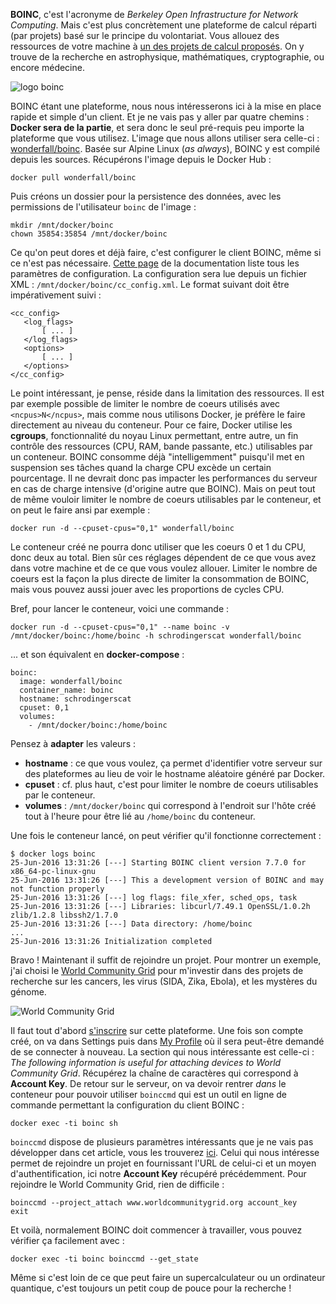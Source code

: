 **BOINC**, c'est l'acronyme de *Berkeley Open Infrastructure for Network Computing*. Mais c'est plus concrètement une plateforme de calcul réparti (par projets) basé sur le principe du volontariat. Vous allouez des ressources de votre machine à [un des projets de calcul proposés](https://boinc.berkeley.edu/projects.php). On y trouve de la recherche en astrophysique, mathématiques, cryptographie, ou encore médecine.

![logo boinc](https://upload.wikimedia.org/wikipedia/commons/thumb/7/72/BOINC_logo_July_2007.svg/220px-BOINC_logo_July_2007.svg.png)

BOINC étant une plateforme, nous nous intéresserons ici à la mise en place rapide et simple d'un client. Et je ne vais pas y aller par quatre chemins : **Docker sera de la partie**, et sera donc le seul pré-requis peu importe la plateforme que vous utilisez. L'image que nous allons utiliser sera celle-ci : [wonderfall/boinc](https://hub.docker.com/r/wonderfall/boinc/). Basée sur Alpine Linux (*as always*), BOINC y est compilé depuis les sources. Récupérons l'image depuis le Docker Hub :

```language-bash
docker pull wonderfall/boinc
```

Puis créons un dossier pour la persistence des données, avec les permissions de l'utilisateur `boinc` de l'image :

```language-bash
mkdir /mnt/docker/boinc
chown 35854:35854 /mnt/docker/boinc
```

Ce qu'on peut dores et déjà faire, c'est configurer le client BOINC, même si ce n'est pas nécessaire. [Cette page](https://boinc.berkeley.edu/wiki/Client_configuration) de la documentation liste tous les paramètres de configuration. La configuration sera lue depuis un fichier XML : `/mnt/docker/boinc/cc_config.xml`. Le format suivant doit être impérativement suivi :

```language-xml
<cc_config>
   <log_flags>
       [ ... ]
   </log_flags>
   <options>
       [ ... ]
   </options>
</cc_config>
```

Le point intéressant, je pense, réside dans la limitation des ressources. Il est par exemple possible de limiter le nombre de coeurs utilisés avec `<ncpus>N</ncpus>`, mais comme nous utilisons Docker, je préfère le faire directement au niveau du conteneur. Pour ce faire, Docker utilise les **cgroups**, fonctionnalité du noyau Linux permettant, entre autre, un fin contrôle des ressources (CPU, RAM, bande passante, etc.) utilisables par un conteneur. BOINC consomme déjà "intelligemment" puisqu'il met en suspension ses tâches quand la charge CPU excède un certain pourcentage. Il ne devrait donc pas impacter les performances du serveur en cas de charge intensive (d'origine autre que BOINC). Mais on peut tout de même vouloir limiter le nombre de coeurs utilisables par le conteneur, et on peut le faire ansi par exemple :

```language-bash
docker run -d --cpuset-cpus="0,1" wonderfall/boinc
```

Le conteneur créé ne pourra donc utiliser que les coeurs 0 et 1 du CPU, donc deux au total. Bien sûr ces réglages dépendent de ce que vous avez dans votre machine et de ce que vous voulez allouer. Limiter le nombre de coeurs est la façon la plus directe de limiter la consommation de BOINC, mais vous pouvez aussi jouer avec les proportions de cycles CPU.

Bref, pour lancer le conteneur, voici une commande :

```language-bash
docker run -d --cpuset-cpus="0,1" --name boinc -v /mnt/docker/boinc:/home/boinc -h schrodingerscat wonderfall/boinc
```

... et son équivalent en **docker-compose** :

```language-yaml
boinc:
  image: wonderfall/boinc
  container_name: boinc
  hostname: schrodingerscat
  cpuset: 0,1
  volumes:
    - /mnt/docker/boinc:/home/boinc
```

Pensez à **adapter** les valeurs :

- **hostname** : ce que vous voulez, ça permet d'identifier votre serveur sur des plateformes au lieu de voir le hostname aléatoire généré par Docker.
- **cpuset** : cf. plus haut, c'est pour limiter le nombre de coeurs utilisables par le conteneur.
- **volumes** : `/mnt/docker/boinc` qui correspond à l'endroit sur l'hôte créé tout à l'heure pour être lié au `/home/boinc` du conteneur.

Une fois le conteneur lancé, on peut vérifier qu'il fonctionne correctement :

```language-bash
$ docker logs boinc
25-Jun-2016 13:31:26 [---] Starting BOINC client version 7.7.0 for x86_64-pc-linux-gnu
25-Jun-2016 13:31:26 [---] This a development version of BOINC and may not function properly
25-Jun-2016 13:31:26 [---] log flags: file_xfer, sched_ops, task
25-Jun-2016 13:31:26 [---] Libraries: libcurl/7.49.1 OpenSSL/1.0.2h zlib/1.2.8 libssh2/1.7.0
25-Jun-2016 13:31:26 [---] Data directory: /home/boinc
...
25-Jun-2016 13:31:26 Initialization completed
```

Bravo ! Maintenant il suffit de rejoindre un projet. Pour montrer un exemple, j'ai choisi le [World Community Grid](https://secure.worldcommunitygrid.org/) pour m'investir dans des projets de recherche sur les cancers, les virus (SIDA, Zika, Ebola), et les mystères du génome. 

![World Community Grid](https://pix.schrodinger.io/kt3OUmQr/gu09uO8I.png)

Il faut tout d'abord [s'inscrire](https://secure.worldcommunitygrid.org/join.action#signup) sur cette plateforme. Une fois son compte créé, on va dans Settings puis dans [My Profile](https://secure.worldcommunitygrid.org/ms/viewMyProfile.do) où il sera peut-être demandé de se connecter à nouveau. La section qui nous intéressante est celle-ci : 
*The following information is useful for attaching devices to World Community Grid*. Récupérez la chaîne de caractères qui correspond à **Account Key**. De retour sur le serveur, on va devoir rentrer *dans* le conteneur pour pouvoir utiliser `boinccmd` qui est un outil en ligne de commande permettant la configuration du client BOINC :

```language-bash
docker exec -ti boinc sh
```

`boinccmd` dispose de plusieurs paramètres intéressants que je ne vais pas développer dans cet article, vous les trouverez [ici](https://boinc.berkeley.edu/wiki/Boinccmd_tool). Celui qui nous intéresse permet de rejoindre un projet en fournissant l'URL de celui-ci et un moyen d'authentification, ici notre **Account Key** récupéré précédemment. Pour rejoindre le World Community Grid, rien de difficile :

```language-bash
boinccmd --project_attach www.worldcommunitygrid.org account_key
exit
```

Et voilà, normalement BOINC doit commencer à travailler, vous pouvez vérifier ça facilement avec :

```language-bash
docker exec -ti boinc boinccmd --get_state
```

Même si c'est loin de ce que peut faire un supercalculateur ou un ordinateur quantique, c'est toujours un petit coup de pouce pour la recherche !
